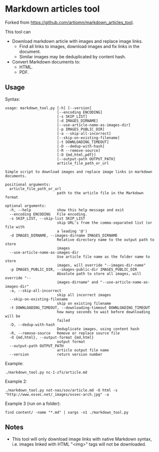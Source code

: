 # Markdown articles tool

Forked from https://github.com/artiomn/markdown_articles_tool.

This tool can
- Download markdown article with images and replace image links.  
  - Find all links to images, download images and fix links in the document.
  - Similar images may be deduplicated by content hash.
- Convert Markdown documents to:
  * HTML.
  * PDF.


## Usage

Syntax:

```
usage: markdown_tool.py [-h] [--version]
                        [--encoding ENCODING]
                        [-s SKIP_LIST] 
                        [-d IMAGES_DIRNAME]
                        [--use-article-name-as-images-dir]
                        [-p IMAGES_PUBLIC_DIR]
                        [-a --skip-all-incorrect] 
                        [--skip-on-existing-filename]
                        [-t DOWNLOADING_TIMEOUT]
                        [-D --dedup-with-hash]
                        [-R --remove-source]
                        [-O {md,html,pdf}]
                        [--output-path OUTPUT_PATH]
                        article_file_path_or_url

Simple script to download images and replace image links in markdown
documents.

positional arguments:
  article_file_path_or_url
                        path to the article file in the Markdown format

optional arguments:
  -h, --help            show this help message and exit
  --encoding ENCODING   File encoding.
  -s SKIP_LIST, --skip-list SKIP_LIST
                        skip URL's from the comma-separated list (or file with
                        a leading '@')
  -d IMAGES_DIRNAME, --images-dirname IMAGES_DIRNAME
                        Relative directory name to the output path to store
                        images
  --use-article-name-as-images-dir
                        Use article file name as the folder name to store
                        images, will override "--images-dir-name"
  -p IMAGES_PUBLIC_DIR, --images-public-dir IMAGES_PUBLIC_DIR
                        Absolute path to store all images, will override "--
                        images-dirname" and "--use-article-name-as-images-dir"
  -a, --skip-all-incorrect
                        skip all incorrect images
  --skip-on-existing-filename
                        skip on existing filename
  -t DOWNLOADING_TIMEOUT, --downloading-timeout DOWNLOADING_TIMEOUT
                        how many seconds to wait before downloading will be
                        failed
  -D, --dedup-with-hash
                        Deduplicate images, using content hash
  -R, --remove-source   Remove or replace source file
  -O {md,html}, --output-format {md,html}
                        output format
  --output-path OUTPUT_PATH
                        article output file name
  --version             return version number
```

Example:

```
./markdown_tool.py nc-1-zfs/article.md
```

Example 2:

```
./markdown_tool.py not-nas/sov/article.md -O html -s "http://www.ossec.net/_images/ossec-arch.jpg" -a
```

Example 3 (run on a folder):

```
find content/ -name "*.md" | xargs -n1 ./markdown_tool.py
```

## Notes
- This tool will only download image links with native Markdown syntax, i.e. images linked with HTML "\<img\>" tags will not be downloaded.
